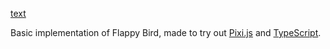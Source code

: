 [text](https://fela.github.io/flappy/)

Basic implementation of Flappy Bird, made to try out [Pixi.js](https://www.pixijs.com/) and [TypeScript](https://www.typescriptlang.org/).

